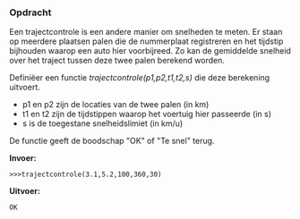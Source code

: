 ### Opdracht
Een trajectcontrole is een andere manier om snelheden te meten. Er staan op meerdere plaatsen palen die de nummerplaat registreren en het tijdstip bijhouden waarop een auto hier voorbijreed. Zo kan de gemiddelde snelheid over het traject tussen deze twee palen berekend worden.

Definiëer een functie *trajectcontrole(p1,p2,t1,t2,s)* die deze berekening uitvoert.

- p1 en p2 zijn de locaties van de twee palen (in km)
- t1 en t2 zijn de tijdstippen waarop het voertuig hier passeerde (in s)
- s is de toegestane snelheidslimiet (in km/u)

De functie geeft de boodschap "OK" of "Te snel" terug.


**Invoer:**

    >>>trajectcontrole(3.1,5.2,100,360,30)


**Uitvoer:**

    OK


